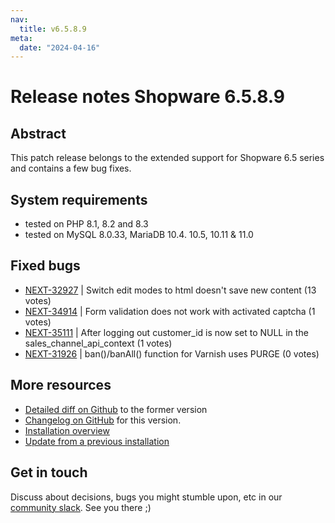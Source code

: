 ```yaml
---
nav:
  title: v6.5.8.9
meta:
  date: "2024-04-16"
---
```


# Release notes Shopware 6.5.8.9

## Abstract

This patch release belongs to the extended support for Shopware 6.5 series and contains a few bug fixes.

## System requirements

* tested on PHP 8.1, 8.2 and 8.3
* tested on MySQL 8.0.33, MariaDB 10.4. 10.5, 10.11 & 11.0

## Fixed bugs

* [NEXT-32927](https://issues.shopware.com/issues/NEXT-32927) | Switch edit modes to html doesn't save new content (13 votes)
* [NEXT-34914](https://issues.shopware.com/issues/NEXT-34914) | Form validation does not work with activated captcha (1 votes)
* [NEXT-35111](https://issues.shopware.com/issues/NEXT-35111) | After logging out customer_id is now set to NULL in the sales_channel_api_context (1 votes)
* [NEXT-31926](https://issues.shopware.com/issues/NEXT-31926) | ban()/banAll() function for Varnish uses PURGE (0 votes)

## More resources

* [Detailed diff on Github](https://github.com/shopware/shopware/compare/v6.5.8.7...v6.5.8.8) to the former version
* [Changelog on GitHub](https://github.com/shopware/shopware/blob/v6.5.8.8/CHANGELOG.md) for this version.
* [Installation overview](https://developer.shopware.com/docs/guides/installation/)
* [Update from a previous installation](https://developer.shopware.com/docs/guides/installation/template.html#update-shopware)

## Get in touch

Discuss about decisions, bugs you might stumble upon, etc in our [community slack](https://slack.shopware.com). See you there ;)
